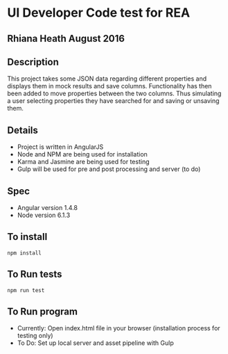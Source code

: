 # UI Developer Code test for REA
## Rhiana Heath August 2016

## Description
This project takes some JSON data regarding different properties and displays them in mock results and save columns.
Functionality has then been added to move properties between the two columns. Thus simulating a user selecting properties they have searched for and saving or unsaving them.

## Details
 * Project is written in AngularJS
 * Node and NPM are being used for installation
 * Karma and Jasmine are being used for testing
 * Gulp will be used for pre and post processing and server (to do)

## Spec
 * Angular version 1.4.8
 * Node version 6.1.3

## To install
`npm install`

## To Run tests
`npm run test`

## To Run program
 * Currently: Open index.html file in your browser (installation process for testing only)
 * To Do: Set up local server and asset pipeline with Gulp
